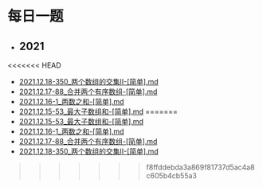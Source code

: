 # 每日一题

- ## **2021**
<<<<<<< HEAD
   - [2021.12.18-350_两个数组的交集II-[简单].md](/home/zzh/文档/learn/a-daily-exercise/algorithm/2021.12.18-350_两个数组的交集II-[简单].md)
   - [2021.12.17-88_合并两个有序数组-[简单].md](/home/zzh/文档/learn/a-daily-exercise/algorithm/2021.12.17-88_合并两个有序数组-[简单].md)
   - [2021.12.16-1_两数之和-[简单].md](/home/zzh/文档/learn/a-daily-exercise/algorithm/2021.12.16-1_两数之和-[简单].md)
   - [2021.12.15-53_最大子数组和-[简单].md](/home/zzh/文档/learn/a-daily-exercise/algorithm/2021.12.15-53_最大子数组和-[简单].md)
=======
   - [2021.12.15-53_最大子数组和-[简单].md](/home/runner/work/a-daily-exercise/a-daily-exercise/algorithm/2021.12.15-53_最大子数组和-[简单].md)
   - [2021.12.16-1_两数之和-[简单].md](/home/runner/work/a-daily-exercise/a-daily-exercise/algorithm/2021.12.16-1_两数之和-[简单].md)
   - [2021.12.17-88_合并两个有序数组-[简单].md](/home/runner/work/a-daily-exercise/a-daily-exercise/algorithm/2021.12.17-88_合并两个有序数组-[简单].md)
   - [2021.12.18-350_两个数组的交集II-[简单].md](/home/runner/work/a-daily-exercise/a-daily-exercise/algorithm/2021.12.18-350_两个数组的交集II-[简单].md)
>>>>>>> f8ffddebda3a869f81737d5ac4a8c605b4cb55a3

